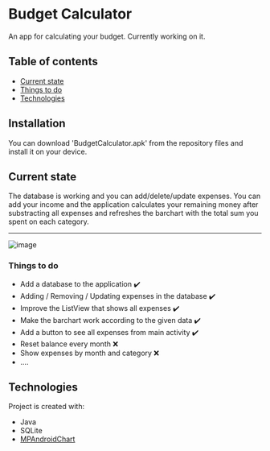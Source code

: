 # Budget Calculator
An app for calculating your budget. Currently working on it.

## Table of contents

* [Current state](#current-state)
* [Things to do](#things-to-do)
* [Technologies](#technologies)

## Installation

You can download 'BudgetCalculator.apk' from the repository files and install it on your device.

## Current state
The database is working and you can add/delete/update expenses. You can add your income and the application calculates your remaining money after substracting all expenses and refreshes the barchart with the total sum you spent on each category.

------
![image](https://drive.google.com/uc?export=view&id=1-kQE4hYP32Xy0Hr6owa_2OuwzdhDOf-f)

### Things to do
- Add a database to the application :heavy_check_mark:
- Adding / Removing / Updating expenses in the database :heavy_check_mark:
- Improve the ListView that shows all expenses :heavy_check_mark: 
- Make the barchart work according to the given data :heavy_check_mark: 
- Add a button to see all expenses from main activity :heavy_check_mark: 
- Reset balance every month :x:
- Show expenses by month and category :x:
- ....

## Technologies
Project is created with:
* Java
* SQLite
* [MPAndroidChart](https://github.com/PhilJay/MPAndroidChart)



